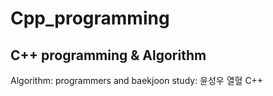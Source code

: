 # Cpp_programming
## C++ programming & Algorithm

Algorithm: programmers and baekjoon 
study: 윤성우 열혈 C++
